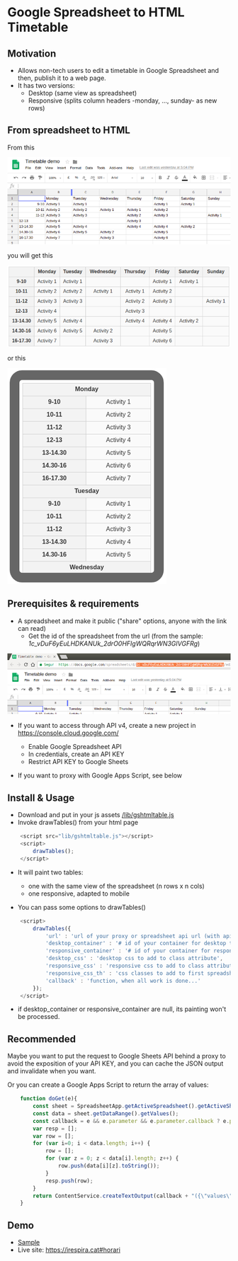# Google Spreadsheet to HTML Timetable 

## Motivation

* Allows non-tech users to edit a timetable in Google Spreadsheet and then, publish it to a web page.
* It has two versions:
	* Desktop (same view as spreadsheet)
	* Responsive (splits column headers -monday, ..., sunday- as new rows)

## From spreadsheet to HTML

From this

![spreadsheet id](samples/images/spreadsheet-table.png)

you will get this

![table view](samples/images/table-view.png)

or this

![responsive view](samples/images/responsive-view.png)


## Prerequisites & requirements

* A spreadsheet and make it public ("share" options, anyone with the link can read)
	* Get the id of the spreadsheet from the url (from the sample: _1c_vDuF6yEuLHDKANUk_2drO0HFIgWQRqrWN3GIVGFRg_)

![spreadsheet id](samples/images/spreadsheet-url-id.png)


* If you want to access through API v4, create a new project in https://console.cloud.google.com/
	* Enable Google Spreadsheet API
	* In credentials, create an API KEY
	* Restrict API KEY to Google Sheets

* If you want to proxy with Google Apps Script, see below

## Install & Usage

* Download and put in your js assets [/lib/gshtmltable.js](/lib/gshtmltable.js)
* Invoke drawTables() from your html page

```javascript
	<script src="lib/gshtmltable.js"></script>
	<script>
		drawTables();
	</script>
```

* It will paint two tables:
	* one with the same view of the spreadsheet (n rows x n cols)
	* one responsive, adapted to mobile

* You can pass some options to drawTables()

```javascript
	<script>
		drawTables({
			'url' : 'url of your proxy or spreadsheet api url (with api key, ...)',
			'desktop_container' : '# id of your container for desktop table, with "#" or ".", default "body"',
			'responsive_container' : '# id of your container for responsive table, with "#" or ".", default "body"',
			'desktop_css' : 'desktop css to add to class attribute',
			'responsive_css' : 'responsive css to add to class attribute',
			'responsive_css_th' : 'css classes to add to first spreadsheet row columns',
			'callback' : 'function, when all work is done...'
		});
	</script>
```

* if desktop_container or responsive_container are null, its painting won't be processed.

## Recommended

Maybe you want to put the request to Google Sheets API behind a proxy to avoid the exposition of your API KEY, and you can cache the JSON output and invalidate when you want.

Or you can create a Google Apps Script to return the array of values:

```javascript
	function doGet(e){
		const sheet = SpreadsheetApp.getActiveSpreadsheet().getActiveSheet();
		const data = sheet.getDataRange().getValues();
		const callback = e && e.parameter && e.parameter.callback ? e.parameter.callback : "f";
		var resp = [];
		var row = [];
		for (var i=0; i < data.length; i++) {
			row = [];
			for (var z = 0; z < data[i].length; z++) {
				row.push(data[i][z].toString());
			}
			resp.push(row);
		}
		return ContentService.createTextOutput(callback + "({\"values\":" + JSON.stringify(resp) + ")}").setMimeType(ContentService.MimeType.JAVASCRIPT);
	}
```

## Demo
	
* [Sample](https://rawcdn.githack.com/davidayalas/gspreadsheet-html-timetable/340a3cf525a164c81f7138ba42876faee25fae71/samples/index.html)
* Live site: https://irespira.cat#horari
	
